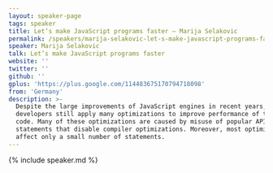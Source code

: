 ```yaml
---
layout: speaker-page
tags: speaker
title: Let’s make JavaScript programs faster – Marija Selakovic
permalink: /speakers/marija-selakovic-let-s-make-javascript-programs-faster.html
speaker: Marija Selakovic
talk: Let’s make JavaScript programs faster
website: ''
twitter: ''
github: ''
gplus: 'https://plus.google.com/114483675170794718098'
from: 'Germany'
description: >-
  Despite the large improvements of JavaScript engines in recent years,
  developers still apply many optimizations to improve performance of their
  code. Many of these optimizations are caused by misuse of popular APIs or
  statements that disable compiler optimizations. Moreover, most optimizations
  affect only a small number of statements.
---
```


{% include speaker.md %}
